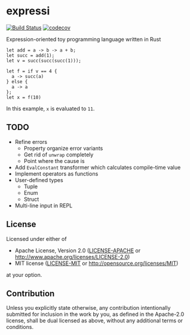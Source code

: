 # expressi

[![Build Status](https://travis-ci.com/coord-e/expressi.svg?branch=develop)](https://travis-ci.com/coord-e/expressi)
[![codecov](https://codecov.io/gh/coord-e/expressi/branch/develop/graph/badge.svg)](https://codecov.io/gh/coord-e/expressi)

Expression-oriented toy programming language written in Rust

```
let add = a -> b -> a + b;
let succ = add(1);
let v = succ(succ(succ(1)));

let f = if v == 4 {
  a -> succ(a)
} else {
  a -> a
};
let x = f(10)
```

In this example, `x` is evaluated to `11`.

## TODO

- Refine errors
  - Property organize error variants
  - Get rid of `unwrap` completely
  - Point where the cause is
- Add `EvalConstant` transformer which calculates compile-time value
- Implement operators as functions
- User-defined types
  - Tuple
  - Enum
  - Struct
- Multi-line input in REPL

## License

Licensed under either of

 * Apache License, Version 2.0
   ([LICENSE-APACHE](LICENSE-APACHE) or http://www.apache.org/licenses/LICENSE-2.0)
 * MIT license
   ([LICENSE-MIT](LICENSE-MIT) or http://opensource.org/licenses/MIT)

at your option.

## Contribution

Unless you explicitly state otherwise, any contribution intentionally submitted
for inclusion in the work by you, as defined in the Apache-2.0 license, shall be
dual licensed as above, without any additional terms or conditions.
